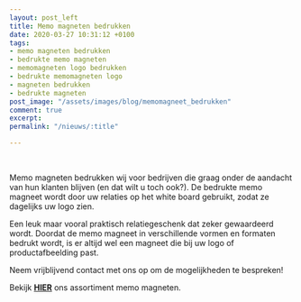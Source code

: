 ```yaml
---
layout: post_left
title: Memo magneten bedrukken
date: 2020-03-27 10:31:12 +0100
tags:
- memo magneten bedrukken
- bedrukte memo magneten
- memomagneten logo bedrukken
- bedrukte memomagneten logo
- magneten bedrukken
- bedrukte magneten
post_image: "/assets/images/blog/memomagneet_bedrukken"
comment: true
excerpt: 
permalink: "/nieuws/:title"

---
```

<br>  
<p>Memo magneten bedrukken wij voor bedrijven die graag onder de aandacht van hun klanten blijven (en dat wilt u toch ook?). De bedrukte memo magneet wordt door uw relaties op het white board gebruikt, zodat ze dagelijks uw logo zien.<p>  
<p>Een leuk maar vooral praktisch relatiegeschenk dat zeker gewaardeerd wordt. Doordat de memo magneet in verschillende vormen en formaten bedrukt wordt, is er altijd wel een magneet die bij uw logo of productafbeelding past.</p>  
<p> Neem vrijblijvend contact met ons op om de mogelijkheden te bespreken!</p> 

<p>Bekijk <a class="blue" title="memo magneten bedrukken" href="https://www.allpremiums.nl/whiteboard-magneten-bedrukken"><strong>HIER</strong></a> ons assortiment memo magneten.</p>
